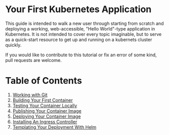 
# Your First Kubernetes Application

This guide is intended to walk a new user through starting from
scratch and deploying a working, web-accessible, "Hello World"-type
application in Kubernetes. It is not intended to cover every topic
imaginable, but to serve as a quick-start resource to get up and running
on a kubernets cluster quickly.

If you would like to contribute to this tutorial or fix an error of some
kind, pull requests are welcome.

# Table of Contents

1. [Working with Git](01-Working-With-Git)
2. [Building Your First Container](02-Building-Your-First-Container)
3. [Testing Your Container Locally](03-Testing-Your-Container-Locally)
4. [Publishing Your Container Image](04-Publishing-Your-Container-Image)
5. [Deploying Your Container Image](05-Deploying-Your-Container-Image)
6. [Installing An Ingress Controller](06-Installing-An-Ingress-Controller)
7. [Templating Your Deployment With Helm](06-Templating-Your-Depoloyment-With-Helm)
